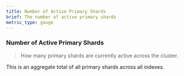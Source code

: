 ```yaml
---
title: Number of Active Primary Shards
brief: The number of active primary shards
metric_type: gauge
---
```

### Number of Active Primary Shards

> How many primary shards are currently active across the cluster.

This is an aggregate total of all primary shards across all indexes.
